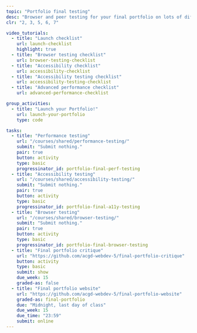 ```yaml
---
topic: "Portfolio final testing"
desc: "Browser and peer testing for your final portfolio on lots of different devices and in lots of situations."
clr: "2, 3, 5, 6, 7"

video_tutorials:
  - title: "Launch checklist"
    url: launch-checklist
    highlight: true
  - title: "Browser testing checklist"
    url: browser-testing-checklist
  - title: "Accessibility checklist"
    url: accessibility-checklist
  - title: "Accessibility testing checklist"
    url: accessibility-testing-checklist
  - title: "Advanced performance checklist"
    url: advanced-performance-checklist

group_activities:
  - title: "Launch your Portfolio!"
    url: launch-your-portfolio
    type: code

tasks:
  - title: "Performance testing"
    url: "/courses/shared/performance-testing/"
    submit: "Submit nothing."
    pair: true
    button: activity
    type: basic
    progressinator_id: portfolio-final-perf-testing
  - title: "Accessibility testing"
    url: "/courses/shared/accessibility-testing/"
    submit: "Submit nothing."
    pair: true
    button: activity
    type: basic
    progressinator_id: portfolio-final-a11y-testing
  - title: "Browser testing"
    url: "/courses/shared/browser-testing/"
    submit: "Submit nothing."
    pair: true
    button: activity
    type: basic
    progressinator_id: portfolio-final-browser-testing
  - title: "Final portfolio critique"
    url: "https://github.com/acgd-webdev-5/final-portfolio-critique"
    button: activity
    type: basic
    submit: show
    due_week: 15
    graded-as: false
  - title: "Final portfolio website"
    url: "https://github.com/acgd-webdev-5/final-portfolio-website"
    graded-as: final-portfolio
    due: "Midnight, last day of class"
    due_week: 15
    due_time: "23:59"
    submit: online
---
```


